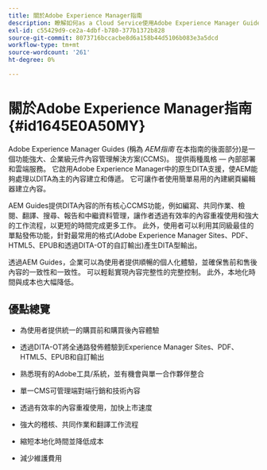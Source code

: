 ```yaml
---
title: 關於Adobe Experience Manager指南
description: 瞭解如何as a Cloud Service使用Adobe Experience Manager Guides
exl-id: c55429d9-ce2a-4dbf-b780-377b1372b828
source-git-commit: 8073716bccacbe8d6a158b44d5106b083e3a5dcd
workflow-type: tm+mt
source-wordcount: '261'
ht-degree: 0%

---
```


# 關於Adobe Experience Manager指南 {#id1645E0A50MY}

Adobe Experience Manager Guides \(稱為 *AEM指南* 在本指南的後面部分\)是一個功能強大、企業級元件內容管理解決方案\(CCMS\)。 提供兩種風格 — 內部部署和雲端服務。 它啟用Adobe Experience Manager中的原生DITA支援，使AEM能夠處理以DITA為主的內容建立和傳遞。 它可讓作者使用簡單易用的內建網頁編輯器建立內容。

AEM Guides提供DITA內容的所有核心CCMS功能，例如編寫、共同作業、檢閱、翻譯、搜尋、報告和中繼資料管理，讓作者透過有效率的內容重複使用和強大的工作流程，以更短的時間完成更多工作。 此外，使用者可以利用其同級最佳的單點發佈功能，針對最常用的格式(Adobe Experience Manager Sites、PDF、HTML5、EPUB和透過DITA-OT的自訂輸出)產生DITA型輸出。

透過AEM Guides，企業可以為使用者提供順暢的個人化體驗，並確保售前和售後內容的一致性和一致性。 可以輕鬆實現內容完整性的完整控制。 此外，本地化時間與成本也大幅降低。

## 優點總覽

- 為使用者提供統一的購買前和購買後內容體驗

- 透過DITA-OT將全通路發佈體驗到Experience Manager Sites、PDF、HTML5、EPUB和自訂輸出

- 熟悉現有的Adobe工具/系統，並有機會與單一合作夥伴整合

- 單一CMS可管理端對端行銷和技術內容

- 透過有效率的內容重複使用，加快上市速度

- 強大的稽核、共同作業和翻譯工作流程

- 縮短本地化時間並降低成本

- 減少維護費用
